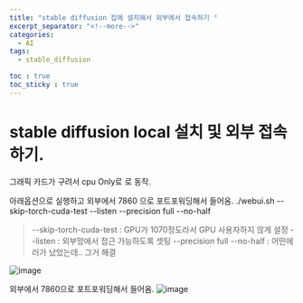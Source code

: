 ```yaml
---
title: "stable diffusion 집에 설치해서 외부에서 접속하기 "
excerpt_separator: "<!--more-->"
categories:
  - AI
tags:
  - stable_diffusion

toc : true
toc_sticky : true
---
```


# stable diffusion local 설치 및 외부 접속하기.

그래픽 카드가 구려서 cpu Only로 로 동작. 

아래옵션으로 실행하고 외부에서 7860 으로 포트포워딩해서 들어옴. 
 ./webui.sh --skip-torch-cuda-test --listen --precision full --no-half 
> --skip-torch-cuda-test : GPU가 1070정도라서 GPU 사용자하지 않게 설정
> --listen : 외부망에서 접근 가능하도록 셋팅
> --precision full --no-half : 어떤에러가 났었는데.. 그거 해결

![image](https://github.com/younlea/younlea.github.io/assets/1435846/bcfa6f9e-9427-4a37-9aff-a9e2c697c6be)

외부에서 7860으로 포트포워딩해서 들어옴. 
![image](https://github.com/younlea/younlea.github.io/assets/1435846/8f75363c-034e-43f0-a5e3-c50ad1dabb2e)


 
